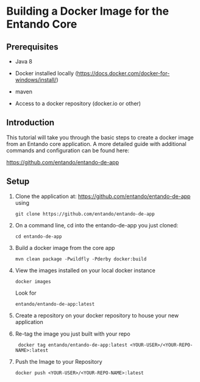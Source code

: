# Building a Docker Image for the Entando Core

## Prerequisites

-   Java 8

-   Docker installed locally
    (<https://docs.docker.com/docker-for-windows/install/>)

-   maven

-   Access to a docker repository (docker.io or other)

## Introduction

This tutorial will take you through the basic steps to create a docker
image from an Entando core application. A more detailed guide with
additional commands and configuration can be found here:

<https://github.com/entando/entando-de-app>

## Setup

1.  Clone the application at:
    <https://github.com/entando/entando-de-app> using

        git clone https://github.com/entando/entando-de-app

2.  On a command line, cd into the entando-de-app you just cloned:

        cd entando-de-app

3.  Build a docker image from the core app

        mvn clean package -Pwildfly -Pderby docker:build

4.  View the images installed on your local docker instance

        docker images

    Look for

        entando/entando-de-app:latest

5.  Create a repository on your docker repository to house your new
    application

6.  Re-tag the image you just built with your repo

         docker tag entando/entando-de-app:latest <YOUR-USER>/<YOUR-REPO-NAME>:latest

7.  Push the Image to your Repository

        docker push <YOUR-USER>/<YOUR-REPO-NAME>:latest


